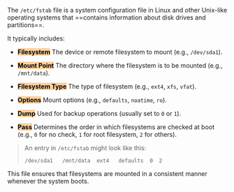 The `/etc/fstab` file is a system configuration file in Linux and other Unix-like operating systems that ==contains information about disk drives and partitions==.

It typically includes:

- **<mark style="background: #FFB86CA6;color: black">Filesystem</mark>**
	The device or remote filesystem to mount (e.g., `/dev/sda1`).
    
- **<mark style="background: #FFB86CA6;color: black">Mount Point</mark>**
	The directory where the filesystem is to be mounted (e.g., `/mnt/data`).
    
- **<mark style="background: #FFB86CA6;color: black">Filesystem Type</mark>**
	The type of filesystem (e.g., `ext4`, `xfs`, `vfat`).
    
- **<mark style="background: #FFB86CA6;color: black">Options</mark>**
	Mount options (e.g., `defaults`, `noatime`, `ro`).
    
- **<mark style="background: #FFB86CA6;color: black">Dump</mark>**
	Used for backup operations (usually set to `0` or `1`).
    
- **<mark style="background: #FFB86CA6;color: black">Pass</mark>**
	Determines the order in which filesystems are checked at boot (e.g., `0` for no check, `1` for root filesystem, `2` for others).
    

> An entry in `/etc/fstab` might look like this:
>
> ```
> /dev/sda1   /mnt/data  ext4   defaults  0  2
> ```

This file ensures that filesystems are mounted in a consistent manner whenever the system boots.